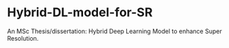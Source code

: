 # Hybrid-DL-model-for-SR
An MSc Thesis/dissertation: Hybrid Deep Learning Model to enhance Super Resolution. 
